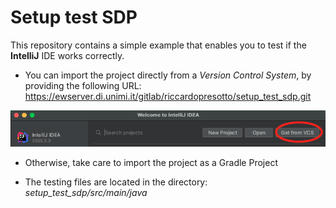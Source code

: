 # Setup test SDP
This repository contains a simple example that enables you to test if the **IntelliJ** IDE works correctly. 

* You can import the project directly from a *Version Control System*, by providing the following URL: 
https://ewserver.di.unimi.it/gitlab/riccardopresotto/setup_test_sdp.git

<img src = './assets/img_1.png'>

* Otherwise, take care to import the project as a Gradle Project

* The testing files are located in the directory: *setup\_test\_sdp/src/main/java*


